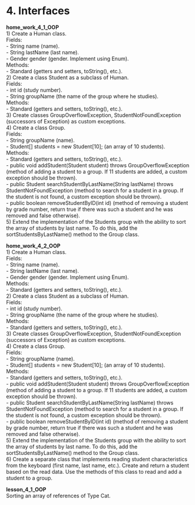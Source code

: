 <h1> 4. Interfaces </h1>

<p>
<b> home_work_4_1_OOP </b><br>
1) Create a Human class.<br>
Fields:<br>
- String name (name).<br>
- String lastName (last name).<br>
- Gender gender (gender. Implement using Enum).<br>
Methods:<br>
- Standard (getters and setters, toString(), etc.).<br>
2) Create a class Student as a subclass of Human.<br>
Fields:<br>
- int id (study number).<br>
- String groupName (the name of the group where he studies).<br>
Methods:<br>
- Standard (getters and setters, toString(), etc.).<br>
3) Create classes GroupOverflowException, StudentNotFoundException (successors of Exception) as custom exceptions.<br>
4) Create a class Group.<br>
Fields:<br>
- String groupName (name).<br>
- Student[] students = new Student[10]; (an array of 10 students).<br>
Methods:<br>
- Standard (getters and setters, toString(), etc.).<br>
- public void addStudent(Student student) throws GroupOverflowException (method of adding a student to a group. If 11 students are added, a custom exception should be thrown).<br>
- public Student searchStudentByLastName(String lastName) throws StudentNotFoundException (method to search for a student in a group.
If the student is not found, a custom exception should be thrown).<br>
- public boolean removeStudentByID(int id) (method of removing a student by grade number, return true if there was such a student and he was removed and false otherwise).<br>
5) Extend the implementation of the Students group with the ability to sort the array of students by last name. To do this, add the sortStudentsByLastName() method to the Group class.
</p>

<p>
<b> home_work_4_2_OOP </b><br>
1) Create a Human class.<br>
Fields:<br>
- String name (name).<br>
- String lastName (last name).<br>
- Gender gender (gender. Implement using Enum).<br>
Methods:<br>
- Standard (getters and setters, toString(), etc.).<br>
2) Create a class Student as a subclass of Human.<br>
Fields:<br>
- int id (study number).<br>
- String groupName (the name of the group where he studies).<br>
Methods:<br>
- Standard (getters and setters, toString(), etc.).<br>
3) Create classes GroupOverflowException, StudentNotFoundException (successors of Exception) as custom exceptions.<br>
4) Create a class Group.<br>
Fields:<br>
- String groupName (name).<br>
- Student[] students = new Student[10]; (an array of 10 students).<br>
Methods:<br>
- Standard (getters and setters, toString(), etc.).<br>
- public void addStudent(Student student) throws GroupOverflowException (method of adding a student to a group. If 11 students are added, a custom exception should be thrown).<br>
- public Student searchStudentByLastName(String lastName) throws StudentNotFoundException (method to search for a student in a group.
If the student is not found, a custom exception should be thrown).<br>
- public boolean removeStudentByID(int id) (method of removing a student by grade number, return true if there was such a student and he was removed and false otherwise).<br>
5) Extend the implementation of the Students group with the ability to sort the array of students by last name. To do this, add the sortStudentsByLastName() method to the Group class.<br>
6) Create a separate class that implements reading student characteristics from the keyboard (first name, last name, etc.). Create and return a student based on the read data. Use the methods of this class to read and add a student to a group.
</p>

<p>
<b> lesson_4_1_OOP </b><br>
Sorting an array of references of Type Cat.
</p>